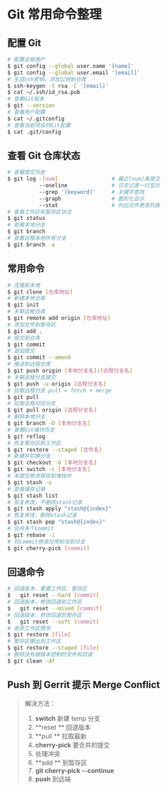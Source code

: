 # Git 常用命令整理

## 配置 Git

```sh
# 配置全局用户
$ git config --global user.name '[name]'
$ git config --global user.email '[email]'
# 生成ssh密钥，添加公钥到仓库
$ ssh-keygen -t rsa -C '[email]'
$ cat ~/.ssh/id_rsa.pub
# 查看Git版本
$ git --version
# 查看用户配置
$ cat ~/.gitconfig
# 查看当前项目的Git配置
$ cat .git/config
```

## 查看 Git 仓库状态

```sh
# 查看提交历史
$ git log -[num]                 # 最近[num]条提交
          --oneline              # 日志记录一行显示
          --grep '[keyword]'     # 关键字查找
          --graph                # 图形化显示
          --stat                 # 列出文件更改列表
# 查看工作区和暂存区状态
$ git status
# 查看本地分支
$ git branch
# 查看远程本地所有分支
$ git branch -a
```
## 常用命令

```sh
# 克隆到本地
$ git clone [仓库地址]
# 新建本地仓库
$ git init
# 关联远程仓库
$ git remote add origin [仓库地址]
# 添加文件到暂存区
$ git add .
# 提交到仓库
$ git commit
# 追加提交
$ git commit --amend
# 推送到远程仓库
$ git push origin [本地分支名]:[远程分支名]
# 关联远程分支提交
$ git push -u origin [远程分支名]
# 拉取远程分支 pull = fetch + merge
$ git pull
# 拉取远程对应分支
$ git pull origin [远程分支名]
# 删除本地分支
$ git branch -D [本地分支名]
# 查看Git操作历史
$ git reflog
# 恢复暂存区到工作区
$ git restore --staged [文件名]
# 新建并切换分支
$ git checkout -b [本地分支名]
$ git switch -c [本地分支名]
# 未提交修改保存到堆栈中
$ git stash -u
# 查看储存记录
$ git stash list
# 恢复修改，不删除stash记录
$ git stash apply "stash@{index}"
# 恢复修改，删除stash记录
$ git stash pop "stash@{index}"
# 合并多个commit
$ git rebase -i
# 将commit修改应用到当前分支
$ git cherry-pick [commit]
```

## 回退命令

```sh
# 回退版本，重置工作区、暂存区
$	git reset --hard [commit]
# 回退版本，修改回退到工作区
$	git reset --mixed [commit]
# 回退版本，修改回退到暂存区
$	git reset --soft [commit]
# 舍弃工作区修改
$ git restore [file]
# 暂存区撤出到工作区
$ git restore --staged [file]
# 删除没有被版本控制的文件和目录
$ git clean -df
```

## Push 到 Gerrit 提示 Merge Conflict

> 解决方法：
> 1. **switch** 新建 temp 分支
> 2. **reset ** 回退版本
> 3. **pull ** 拉取最新
> 4. **cherry-pick** 要合并的提交
> 5. 处理冲突
> 6. **add ** 到暂存区
> 7. **git cherry-pick --continue**
> 8. **push** 到远端

